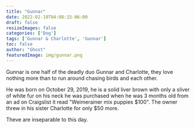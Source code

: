 ```yaml
---
title: "Gunnar"
date: 2022-02-10T04:08:15-06:00
draft: false
resizeImages: false
categories: ['Dog']
tags: ['Gunnar & Charlotte', 'Gunnar']
toc: false
author: "Ghost"
featuredImage: img/gunnar.png
---
```


Gunnar is one half of the deadly duo Gunnar and Charlotte, they love nothing more than to run around chasing birds and each other.

He was born on October 29, 2019, he is a solid liver brown with only a sliver of white fur on his neck he was purchased when he was 3 months old from an ad on Craigslist it read "Weimerainer mix puppies $100". The owner threw in his sister Charlotte for only $50 more.

Theve are inseparable to this day.